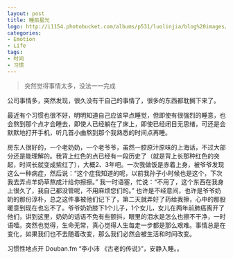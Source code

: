 ```yaml
---
layout: post
title: 睡前星光
logo: http://i1154.photobucket.com/albums/p531/luolinjia/blog%20images/713ED9B1F8B0_zps25ac9bfa.jpg
categories:
- Emotion
- Life
tags:
- 时间
- 习惯
---
```


> 突然觉得事情太多，没法一一完成   

公司事情多，突然发现，很久没有干自己的事情了，很多的东西都耽搁下来了。  

最近有个习惯也很不好，明明知道自己应该早点睡觉，但即使有很强烈的睡意，也会熬到那个点才会睡去，即使人已经躺在了床上，即使已经闭目无思绪，可还是会默默地打开手机，听几首小曲熬到那个我熟悉的时间点再睡。  

房东人很好的，一个老奶奶，一个老爷爷，虽然一腔原汁原味的上海话，不过大部分还是能理解的。我背上红色的点已经有一段历史了（就是背上长那种红色的突起，时间长就变成紫红了），大概2、3年吧。一次我做饭是赤着上身，被爷爷发现这么一种病症，然后说：“这个症我知道的呢，以前我孙子小时候也是这个，下次我去弄点羊奶草熬成汁给你擦擦。” 我一时语塞，忙说：“不用了，这个东西在我身上很久了，我自己都没管呢，不用麻烦您们的。” 也许是不经意间，也许是爷爷奶奶的那份淳朴，总之这件事被他们记下了，第二天就弄好了药给我擦，心中的那股暖意到现在也忘不了。爷爷奶奶膝下1个儿子，1个女儿，女儿在两年前肺癌离开了他们，讲到这里，奶奶的话语不免有些颤抖，眼里的泪水是怎么也擦不干净，一时语噎。突然也觉得，生命无常，真心觉得人生每走一步都是那么艰难。事情总是在变化，如果我们也不去随着改变，那么我们必然会被生活和时间改变。  


习惯性地点开 Douban.fm “李小沛 《古老的传说》”，安静入睡。。
